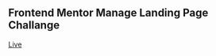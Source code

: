 ## Frontend Mentor Manage Landing Page Challange

[Live](https://652fe1603a2c074222815794--dainty-stroopwafel-39fcaa.netlify.app/)